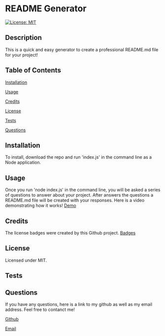 
# README Generator
[![License: MIT](https://img.shields.io/badge/License-MIT-yellow.svg)](https://opensource.org/licenses/MIT)
## Description
This is a quick and easy generator to create a professional README.md file for your project!
## Table of Contents
[Installation](#installation)

[Usage](#usage)

[Credits](#credits)

[License](#license)

[Tests](#tests)

[Questions](#questions)
## Installation
To install, download the repo and run 'index.js' in the command line as a Node application.
## Usage
Once you run 'node index.js' in the command line, you will be asked a series of questions to answer about your project. After answers the questions a README.md file will be created with your responses. Here is a video demonstrating how it works! [Demo](https://youtu.be/iu4Gs38A2oc)
## Credits
The license badges were created by this Github project. [Badges](https://gist.github.com/lukas-h/2a5d00690736b4c3a7ba)
## License
Licensed under MIT.
## Tests

## Questions
If you have any questions, here is a link to my github as well as my email address. Feel free to contanct me!

[Github](github.com/undefined "My Github")

[Email](andysanchez726@gmail.com "My Email")
  